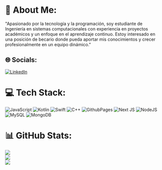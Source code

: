 # 💫 About Me:
"Apasionado por la tecnología y la programación, soy estudiante de Ingeniería en sistemas computacionales con experiencia en proyectos académicos y un enfoque en el aprendizaje continuo. Estoy interesado en una posición de becario donde pueda aportar mis conocimientos y crecer profesionalmente en un equipo dinámico."


## 🌐 Socials:
[![LinkedIn](https://img.shields.io/badge/LinkedIn-%230077B5.svg?logo=linkedin&logoColor=white)](http://linkedin.com/in/jose-antonio-gonzalez-vazquez-a828472a3) 

# 💻 Tech Stack:
![JavaScript](https://img.shields.io/badge/javascript-%23323330.svg?style=for-the-badge&logo=javascript&logoColor=%23F7DF1E) ![Kotlin](https://img.shields.io/badge/kotlin-%237F52FF.svg?style=for-the-badge&logo=kotlin&logoColor=white) ![Swift](https://img.shields.io/badge/swift-F54A2A?style=for-the-badge&logo=swift&logoColor=white) ![C++](https://img.shields.io/badge/c++-%2300599C.svg?style=for-the-badge&logo=c%2B%2B&logoColor=white) ![GithubPages](https://img.shields.io/badge/github%20pages-121013?style=for-the-badge&logo=github&logoColor=white) ![Next JS](https://img.shields.io/badge/Next-black?style=for-the-badge&logo=next.js&logoColor=white) ![NodeJS](https://img.shields.io/badge/node.js-6DA55F?style=for-the-badge&logo=node.js&logoColor=white) ![MySQL](https://img.shields.io/badge/mysql-4479A1.svg?style=for-the-badge&logo=mysql&logoColor=white) ![MongoDB](https://img.shields.io/badge/MongoDB-%234ea94b.svg?style=for-the-badge&logo=mongodb&logoColor=white)
# 📊 GitHub Stats:
![](https://github-readme-stats.vercel.app/api?username=AntonioGzlzVzqz&theme=dark&hide_border=false&include_all_commits=false&count_private=false)<br/>
![](https://github-readme-streak-stats.herokuapp.com/?user=AntonioGzlzVzqz&theme=dark&hide_border=false)<br/>
![](https://github-readme-stats.vercel.app/api/top-langs/?username=AntonioGzlzVzqz&theme=dark&hide_border=false&include_all_commits=false&count_private=false&layout=compact)


